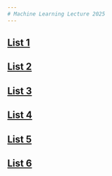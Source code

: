 ```yaml
---
# Machine Learning Lecture 2025
---
```

## [List 1](list1.md)

## [List 2](list2.md)

## [List 3](list3.md)

## [List 4](list4.md)

## [List 5](list5.md)

## [List 6](list6.md)
